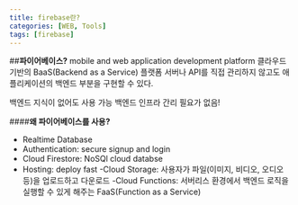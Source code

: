 ```yaml
---
title: firebase란?
categories: [WEB, Tools]
tags: [firebase]
---
```


##**파이어베이스?**
mobile and web application development platform
클라우드 기반의 BaaS(Backend as a Service) 플랫폼
서버나 API를 직접 관리하지 않고도 애플리케이션의 백엔드 부분을 구현할 수 있다.

백엔드 지식이 없어도 사용 가능
백엔드 인프라 간리 필요가 없음!

####**왜 파이어베이스를 사용?**

- Realtime Database
- Authentication: secure signup and login
- Cloud Firestore: NoSQl cloud databse
- Hosting: deploy fast
  -Cloud Storage: 사용자가 파일(이미지, 비디오, 오디오 등)을 업로드하고 다운로드
  -Cloud Functions: 서버리스 환경에서 백엔드 로직을 실행할 수 있게 해주는 FaaS(Function as a Service)
